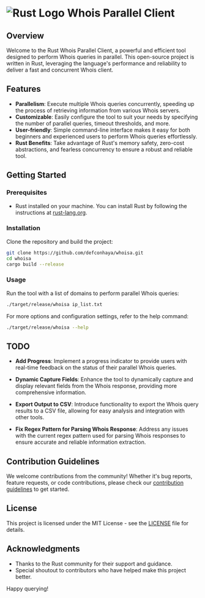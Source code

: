 # ![Rust Logo](https://www.rust-lang.org/static/images/rust-logo-blk.svg) Whois Parallel Client

## Overview

Welcome to the Rust Whois Parallel Client, a powerful and efficient tool designed to perform Whois queries in parallel. This open-source project is written in Rust, leveraging the language's performance and reliability to deliver a fast and concurrent Whois client.

## Features

- **Parallelism**: Execute multiple Whois queries concurrently, speeding up the process of retrieving information from various Whois servers.
- **Customizable**: Easily configure the tool to suit your needs by specifying the number of parallel queries, timeout thresholds, and more.
- **User-friendly**: Simple command-line interface makes it easy for both beginners and experienced users to perform Whois queries effortlessly.
- **Rust Benefits**: Take advantage of Rust's memory safety, zero-cost abstractions, and fearless concurrency to ensure a robust and reliable tool.

## Getting Started

### Prerequisites

- Rust installed on your machine. You can install Rust by following the instructions at [rust-lang.org](https://www.rust-lang.org/).

### Installation

Clone the repository and build the project:

```bash
git clone https://github.com/defconhaya/whoisa.git
cd whoisa
cargo build --release
```

### Usage

Run the tool with a list of domains to perform parallel Whois queries:

```bash
./target/release/whoisa ip_list.txt
```

For more options and configuration settings, refer to the help command:

```bash
./target/release/whoisa --help
```

## TODO

- **Add Progress**: Implement a progress indicator to provide users with real-time feedback on the status of their parallel Whois queries.
  
- **Dynamic Capture Fields**: Enhance the tool to dynamically capture and display relevant fields from the Whois response, providing more comprehensive information.

- **Export Output to CSV**: Introduce functionality to export the Whois query results to a CSV file, allowing for easy analysis and integration with other tools.

- **Fix Regex Pattern for Parsing Whois Response**: Address any issues with the current regex pattern used for parsing Whois responses to ensure accurate and reliable information extraction.


## Contribution Guidelines

We welcome contributions from the community! Whether it's bug reports, feature requests, or code contributions, please check our [contribution guidelines](CONTRIBUTING.md) to get started.

## License

This project is licensed under the MIT License - see the [LICENSE](LICENSE.md) file for details.

## Acknowledgments

- Thanks to the Rust community for their support and guidance.
- Special shoutout to contributors who have helped make this project better.

Happy querying!